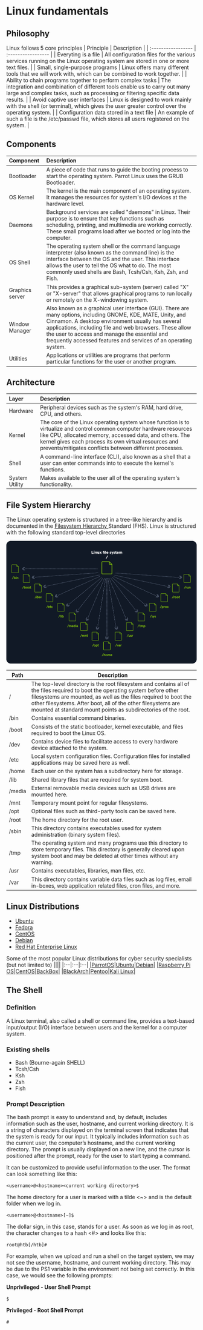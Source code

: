 # Linux fundamentals
## Philosophy
Linux follows 5 core principles
| Principle          | Description        |
| :----------------- | :----------------- |
| Everyting is a file                                           |   All configuration files for the various services running on the Linux operating system are stored in one or more text files.   |
| Small, single-purpose programs                                |   Linux offers many different tools that we will work with, which can be combined to work together.   |
| Ability to chain programs together to perform complex tasks   |  The integration and combination of different tools enable us to carry out many large and complex tasks, such as processing or filtering specific data results.   |
| Avoid captive user interfaces                                 |  Linux is designed to work mainly with the shell (or terminal), which gives the user greater control over the operating system.   |
| Configuration data stored in a text file                      |  An example of such a file is the /etc/passwd file, which stores all users registered on the system.   |


## Components

| Component         | Description       |
| :---------------- | :---------------- |
| Bootloader        | A piece of code that runs to guide the booting process to start the operating system. Parrot Linux uses the GRUB Bootloader.|
| OS Kernel         | The kernel is the main component of an operating system. It manages the resources for system's I/O devices at the hardware level.|
| Daemons           | Background services are called "daemons" in Linux. Their purpose is to ensure that key functions such as scheduling, printing, and multimedia are working correctly. These small programs load after we booted or log into the computer.|
| OS Shell          | The operating system shell or the command language interpreter (also known as the command line) is the interface between the OS and the user. This interface allows the user to tell the OS what to do. The most commonly used shells are Bash, Tcsh/Csh, Ksh, Zsh, and Fish.|
| Graphics server   | This provides a graphical sub-system (server) called "X" or "X-server" that allows graphical programs to run locally or remotely on the X-windowing system.|
| Window Manager    | Also known as a graphical user interface (GUI). There are many options, including GNOME, KDE, MATE, Unity, and Cinnamon. A desktop environment usually has several applications, including file and web browsers. These allow the user to access and manage the essential and frequently accessed features and services of an operating system.|
| Utilities         | Applications or utilities are programs that perform particular functions for the user or another program.|

## Architecture
| Layer             | Description   |
| :---------------- | :------------ |
| Hardware          | Peripheral devices such as the system's RAM, hard drive, CPU, and others. |
| Kernel            | The core of the Linux operating system whose function is to virtualize and control common computer hardware resources like CPU, allocated memory, accessed data, and others. The kernel gives each process its own virtual resources and prevents/mitigates conflicts between different processes.                                                                            |
| Shell             | A command-line interface (CLI), also known as a shell that a user can enter commands into to execute the kernel's functions. |
| System Utility    | Makes available to the user all of the operating system's functionality. |

## File System Hierarchy
The Linux operating system is structured in a tree-like hierarchy and is documented in the [Filesystem Hierarchy ](https://www.pathname.com/fhs/) Standard (FHS). Linux is structured with the following standard top-level directories

![linux_filesystem.png](images/linux_filesystem.png)

| Path  | Description |
|-------|-------------|
| /     | The top-level directory is the root filesystem and contains all of the files required to boot the operating system before other filesystems are mounted, as well as the files required to boot the other filesystems. After boot, all of the other filesystems are mounted at standard mount points as subdirectories of the root. |
| /bin  | Contains essential command binaries. |
| /boot | Consists of the static bootloader, kernel executable, and files required to boot the Linux OS. |
| /dev  | Contains device files to facilitate access to every hardware device attached to the system. |
| /etc  | Local system configuration files. Configuration files for installed applications may be saved here as well. |
| /home | Each user on the system has a subdirectory here for storage. |
| /lib  | Shared library files that are required for system boot. |
| /media| External removable media devices such as USB drives are mounted here. |
| /mnt  | Temporary mount point for regular filesystems. |
| /opt  | Optional files such as third-party tools can be saved here. |
| /root | The home directory for the root user. |
| /sbin | This directory contains executables used for system administration (binary system files). |
| /tmp  | The operating system and many programs use this directory to store temporary files. This directory is generally cleared upon system boot and may be deleted at other times without any warning. |
| /usr  | Contains executables, libraries, man files, etc. |
| /var  | This directory contains variable data files such as log files, email in-boxes, web application related files, cron files, and more. |


## Linux Distributions
- [Ubuntu](https://ubuntu.com/)
- [Fedora](https://getfedora.org/)
- [CentOS](https://www.centos.org/)
- [Debian](https://www.debian.org/)
- [Red Hat Enterprise Linux](https://www.redhat.com/en/technologies/linux-platforms/enterprise-linux)

Some of the most popular Linux distributions for cyber security specialists (but not limited to)
||||
|:--|:--|:--|
|[ParrotOS](https://www.parrotsec.org/)|[Ubuntu](https://ubuntu.com/)|[Debian](https://www.debian.org/)|
|[Raspberry Pi OS](https://www.raspberrypi.com/software/)|[CentOS](https://www.centos.org/)|[BackBox](https://www.backbox.org/)|
|[BlackArch](https://www.blackarch.org/)|[Pentoo](https://www.pentoo.ch/)|[Kali Linux](https://kali.org/)|

## The Shell
### Definition
A Linux terminal, also called a shell or command line, provides a text-based input/output (I/O) interface between users and the kernel for a computer system.

### Existing shells
- Bash (Bourne-again SHELL)
- Tcsh/Csh
- Ksh
- Zsh
- Fish

### Prompt Description
The bash prompt is easy to understand and, by default, includes information such as the user, hostname, and current working directory. It is a string of characters displayed on the terminal screen that indicates that the system is ready for our input. It typically includes information such as the current user, the computer’s hostname, and the current working directory. The prompt is usually displayed on a new line, and the cursor is positioned after the prompt, ready for the user to start typing a command.

It can be customized to provide useful information to the user. The format can look something like this:
```
<username>@<hostname><current working directory>$
```

The home directory for a user is marked with a tilde <~> and is the default folder when we log in.

```
<username>@<hostname>[~]$
```

The dollar sign, in this case, stands for a user. As soon as we log in as root, the character changes to a hash <#> and looks like this:

```
root@htb[/htb]#
```

For example, when we upload and run a shell on the target system, we may not see the username, hostname, and current working directory. This may be due to the PS1 variable in the environment not being set correctly. In this case, we would see the following prompts:

**Unprivileged - User Shell Prompt**
```
$
```

**Privileged - Root Shell Prompt**
```
#
```